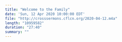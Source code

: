 ```yaml
---
title: "Welcome to the Family"
date: 'Sun, 12 Apr 2020 10:00:00 EDT'
file: "http://crosssermons.cflcn.org/2020-04-12.m4a"
length: "10959582"
duration: "27:40"
summary: ""
---
```

